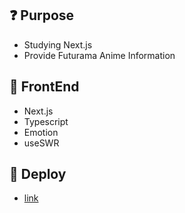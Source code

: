 ## ❓ Purpose

- Studying Next.js
- Provide Futurama Anime Information

## 🔎 FrontEnd

- Next.js
- Typescript
- Emotion
- useSWR

## 🎈 Deploy

- <a href="https://futurama-about-com.vercel.app/">link</a>
